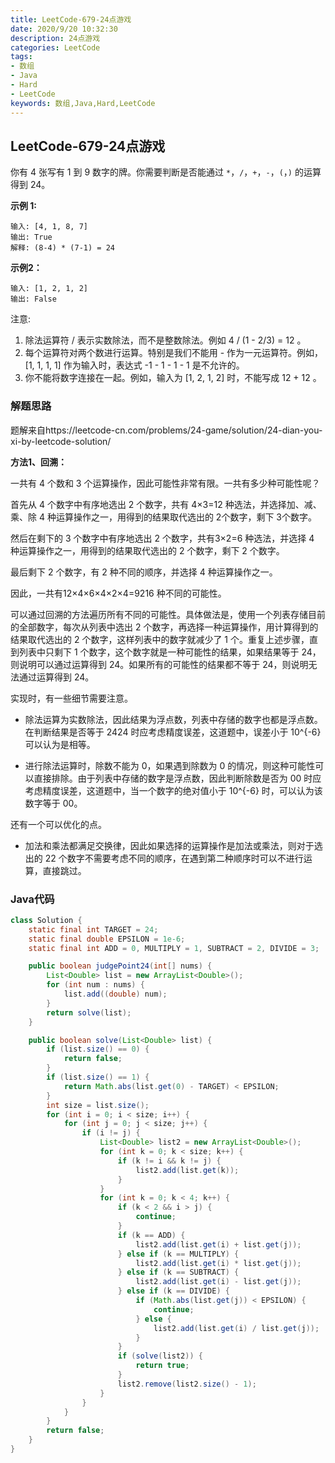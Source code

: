 ```yaml
---
title: LeetCode-679-24点游戏
date: 2020/9/20 10:32:30
description: 24点游戏
categories: LeetCode
tags: 
- 数组
- Java
- Hard
- LeetCode
keywords: 数组,Java,Hard,LeetCode
---
```


## LeetCode-679-24点游戏

你有 4 张写有 1 到 9 数字的牌。你需要判断是否能通过 `*`，`/`，`+`，`-`，`(`，`)` 的运算得到 24。

 <!--more-->

**示例 1:**

```
输入: [4, 1, 8, 7]
输出: True
解释: (8-4) * (7-1) = 24
```

**示例2：**

```
输入: [1, 2, 1, 2]
输出: False
```

注意:

1. 除法运算符 / 表示实数除法，而不是整数除法。例如 4 / (1 - 2/3) = 12 。
2. 每个运算符对两个数进行运算。特别是我们不能用 - 作为一元运算符。例如，[1, 1, 1, 1] 作为输入时，表达式 -1 - 1 - 1 - 1 是不允许的。
3. 你不能将数字连接在一起。例如，输入为 [1, 2, 1, 2] 时，不能写成 12 + 12 。

### 解题思路

题解来自https://leetcode-cn.com/problems/24-game/solution/24-dian-you-xi-by-leetcode-solution/

**方法1、回溯：**

一共有 4 个数和 3 个运算操作，因此可能性非常有限。一共有多少种可能性呢？

首先从 4 个数字中有序地选出 2 个数字，共有 4×3=12 种选法，并选择加、减、乘、除 4 种运算操作之一，用得到的结果取代选出的 2个数字，剩下 3个数字。

然后在剩下的 3 个数字中有序地选出 2 个数字，共有3×2=6 种选法，并选择 4 种运算操作之一，用得到的结果取代选出的 2 个数字，剩下 2 个数字。

最后剩下 2 个数字，有 2 种不同的顺序，并选择 4 种运算操作之一。

因此，一共有12×4×6×4×2×4=9216 种不同的可能性。

可以通过回溯的方法遍历所有不同的可能性。具体做法是，使用一个列表存储目前的全部数字，每次从列表中选出 2 个数字，再选择一种运算操作，用计算得到的结果取代选出的 2 个数字，这样列表中的数字就减少了 1 个。重复上述步骤，直到列表中只剩下 1 个数字，这个数字就是一种可能性的结果，如果结果等于 24，则说明可以通过运算得到 24。如果所有的可能性的结果都不等于 24，则说明无法通过运算得到 24。

实现时，有一些细节需要注意。

- 除法运算为实数除法，因此结果为浮点数，列表中存储的数字也都是浮点数。在判断结果是否等于 2424 时应考虑精度误差，这道题中，误差小于 10^{-6}可以认为是相等。

- 进行除法运算时，除数不能为 0，如果遇到除数为 0 的情况，则这种可能性可以直接排除。由于列表中存储的数字是浮点数，因此判断除数是否为 00 时应考虑精度误差，这道题中，当一个数字的绝对值小于 10^{-6} 时，可以认为该数字等于 00。


还有一个可以优化的点。

- 加法和乘法都满足交换律，因此如果选择的运算操作是加法或乘法，则对于选出的 22 个数字不需要考虑不同的顺序，在遇到第二种顺序时可以不进行运算，直接跳过。


### Java代码

```java
class Solution {
    static final int TARGET = 24;
    static final double EPSILON = 1e-6;
    static final int ADD = 0, MULTIPLY = 1, SUBTRACT = 2, DIVIDE = 3;

    public boolean judgePoint24(int[] nums) {
        List<Double> list = new ArrayList<Double>();
        for (int num : nums) {
            list.add((double) num);
        }
        return solve(list);
    }

    public boolean solve(List<Double> list) {
        if (list.size() == 0) {
            return false;
        }
        if (list.size() == 1) {
            return Math.abs(list.get(0) - TARGET) < EPSILON;
        }
        int size = list.size();
        for (int i = 0; i < size; i++) {
            for (int j = 0; j < size; j++) {
                if (i != j) {
                    List<Double> list2 = new ArrayList<Double>();
                    for (int k = 0; k < size; k++) {
                        if (k != i && k != j) {
                            list2.add(list.get(k));
                        }
                    }
                    for (int k = 0; k < 4; k++) {
                        if (k < 2 && i > j) {
                            continue;
                        }
                        if (k == ADD) {
                            list2.add(list.get(i) + list.get(j));
                        } else if (k == MULTIPLY) {
                            list2.add(list.get(i) * list.get(j));
                        } else if (k == SUBTRACT) {
                            list2.add(list.get(i) - list.get(j));
                        } else if (k == DIVIDE) {
                            if (Math.abs(list.get(j)) < EPSILON) {
                                continue;
                            } else {
                                list2.add(list.get(i) / list.get(j));
                            }
                        }
                        if (solve(list2)) {
                            return true;
                        }
                        list2.remove(list2.size() - 1);
                    }
                }
            }
        }
        return false;
    }
}
```


